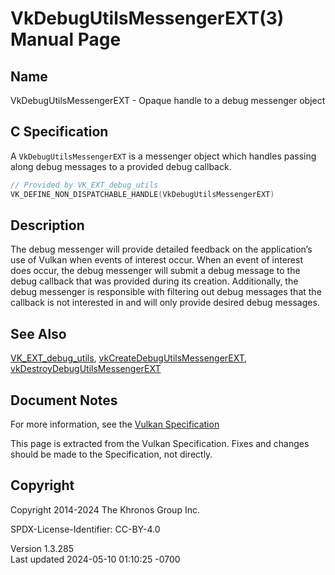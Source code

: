 # VkDebugUtilsMessengerEXT(3) Manual Page

## Name

VkDebugUtilsMessengerEXT - Opaque handle to a debug messenger object



## <a href="#_c_specification" class="anchor"></a>C Specification

A `VkDebugUtilsMessengerEXT` is a messenger object which handles passing
along debug messages to a provided debug callback.

``` c
// Provided by VK_EXT_debug_utils
VK_DEFINE_NON_DISPATCHABLE_HANDLE(VkDebugUtilsMessengerEXT)
```

## <a href="#_description" class="anchor"></a>Description

The debug messenger will provide detailed feedback on the application’s
use of Vulkan when events of interest occur. When an event of interest
does occur, the debug messenger will submit a debug message to the debug
callback that was provided during its creation. Additionally, the debug
messenger is responsible with filtering out debug messages that the
callback is not interested in and will only provide desired debug
messages.

## <a href="#_see_also" class="anchor"></a>See Also

[VK_EXT_debug_utils](https://registry.khronos.org/vulkan/specs/1.3-extensions/man/html/VK_EXT_debug_utils.html),
[vkCreateDebugUtilsMessengerEXT](https://registry.khronos.org/vulkan/specs/1.3-extensions/man/html/vkCreateDebugUtilsMessengerEXT.html),
[vkDestroyDebugUtilsMessengerEXT](https://registry.khronos.org/vulkan/specs/1.3-extensions/man/html/vkDestroyDebugUtilsMessengerEXT.html)

## <a href="#_document_notes" class="anchor"></a>Document Notes

For more information, see the <a
href="https://registry.khronos.org/vulkan/specs/1.3-extensions/html/vkspec.html#VkDebugUtilsMessengerEXT"
target="_blank" rel="noopener">Vulkan Specification</a>

This page is extracted from the Vulkan Specification. Fixes and changes
should be made to the Specification, not directly.

## <a href="#_copyright" class="anchor"></a>Copyright

Copyright 2014-2024 The Khronos Group Inc.

SPDX-License-Identifier: CC-BY-4.0

Version 1.3.285  
Last updated 2024-05-10 01:10:25 -0700
